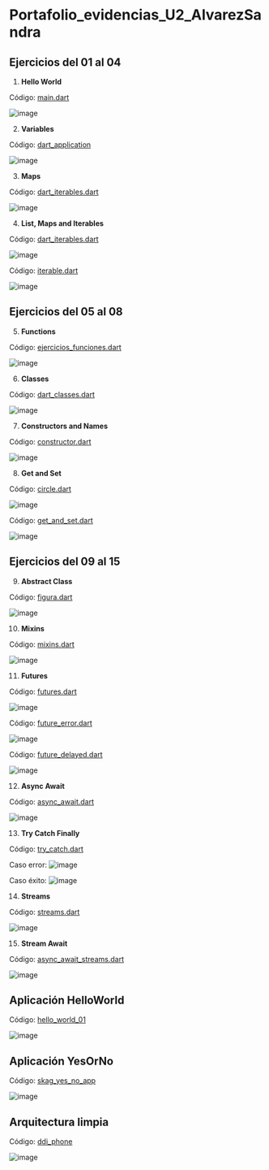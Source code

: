 # Portafolio_evidencias_U2_AlvarezSandra

## Ejercicios del 01 al 04

1. **Hello World**

Código: [main.dart](https://github.com/kueb0/Porfaflio_evidencias_U2_AlvarezSandra/blob/main/Ejercicios%2001-08/hello_world/lib/main.dart)

![image](https://github.com/user-attachments/assets/17ffb474-b768-4d64-9172-b442b3d632da)

2. **Variables**
   
Código: [dart_application](https://github.com/kueb0/Porfaflio_evidencias_U2_AlvarezSandra/blob/main/Ejercicios%2001-08/dart_application_1/bin/dart_application_1.dart)

![image](https://github.com/user-attachments/assets/1c07646c-66ca-49dd-8e7f-99c0fab7b401)

3. **Maps**

Código: [dart_iterables.dart](https://github.com/kueb0/Porfaflio_evidencias_U2_AlvarezSandra/blob/main/Ejercicios%2001-08/dart_application_1/bin/dart_iterables.dart)

![image](https://github.com/user-attachments/assets/c5017a62-03ba-4a69-a348-a00d5e0fe368)

4. **List, Maps and Iterables**

Código: [dart_iterables.dart](https://github.com/kueb0/Porfaflio_evidencias_U2_AlvarezSandra/blob/main/Ejercicios%2001-08/dart_application_1/bin/dart_iterables.dart)

![image](https://github.com/user-attachments/assets/74aa5f9c-d779-425e-ac40-7d2b42588259)

Código: [iterable.dart](https://github.com/kueb0/Porfaflio_evidencias_U2_AlvarezSandra/blob/main/Ejercicios%2001-08/dart_application_1/bin/iterable.dart)

![image](https://github.com/user-attachments/assets/5f700169-b9a7-4346-a18f-f6f5df478e9d)

## Ejercicios del 05 al 08

5. **Functions**

Código: [ejercicios_funciones.dart](https://github.com/kueb0/Porfaflio_evidencias_U2_AlvarezSandra/blob/main/Ejercicios%2001-08/dart_application_1/bin/ejercicios_funciones.dart)

![image](https://github.com/user-attachments/assets/e1f077ea-c8db-482e-8d7e-2d546054425e)

6. **Classes**

Código: [dart_classes.dart](https://github.com/kueb0/Porfaflio_evidencias_U2_AlvarezSandra/blob/main/Ejercicios%2001-08/dart_application_1/bin/dart_classes.dart)

![image](https://github.com/user-attachments/assets/69b93653-61e7-446c-a8b3-1a1849343ea5)

7. **Constructors and Names**

Código: [constructor.dart](https://github.com/kueb0/Porfaflio_evidencias_U2_AlvarezSandra/blob/main/Ejercicios%2001-08/dart_application_1/bin/constructor.dart)

![image](https://github.com/user-attachments/assets/486ed3d2-50ac-436e-b1b6-bfa4efae125c)

8. **Get and Set**

Código: [circle.dart](https://github.com/kueb0/Porfaflio_evidencias_U2_AlvarezSandra/blob/main/Ejercicios%2001-08/dart_application_1/lib/circle.dart)

![image](https://github.com/user-attachments/assets/7a25391b-b4de-473d-80a2-9870013c3985)

Código: [get_and_set.dart](https://github.com/kueb0/Porfaflio_evidencias_U2_AlvarezSandra/blob/main/Ejercicios%2001-08/dart_application_1/bin/get_and_set.dart)

![image](https://github.com/user-attachments/assets/cc2e9131-4dc0-4d1d-a758-0d9be404f0f8)


## Ejercicios del 09 al 15

9. **Abstract Class**

Código: [figura.dart](https://github.com/kueb0/Porfaflio_evidencias_U2_AlvarezSandra/blob/main/Ejercicios%2009-15/abstract_class/bin/figura.dart)

![image](https://github.com/user-attachments/assets/1dec73c4-fbc7-41e8-bfa0-70bb046225bb)

10. **Mixins**

Código: [mixins.dart](https://github.com/kueb0/Porfaflio_evidencias_U2_AlvarezSandra/blob/main/Ejercicios%2009-15/mixins/bin/mixins.dart)
    
![image](https://github.com/user-attachments/assets/d1504c42-838b-47c3-83aa-9c50769e266f)

11. **Futures**

Código: [futures.dart](https://github.com/kueb0/Porfaflio_evidencias_U2_AlvarezSandra/blob/main/Ejercicios%2009-15/futures/bin/futures.dart)
    
![image](https://github.com/user-attachments/assets/7f7f37d2-ebdd-4bc7-a6d8-1ac197cfc420)

Código: [future_error.dart](https://github.com/kueb0/Porfaflio_evidencias_U2_AlvarezSandra/blob/main/Ejercicios%2009-15/futures/bin/future_error.dart)

![image](https://github.com/user-attachments/assets/b5038558-de50-4df9-abd7-2d96239780af)

Código: [future_delayed.dart](https://github.com/kueb0/Porfaflio_evidencias_U2_AlvarezSandra/blob/main/Ejercicios%2009-15/futures/bin/future_delayed.dart)

![image](https://github.com/user-attachments/assets/c47f6e19-1b8c-4169-8e35-06eb57f1e977)

12. **Async Await**

Código: [async_await.dart](https://github.com/kueb0/Porfaflio_evidencias_U2_AlvarezSandra/blob/main/Ejercicios%2009-15/futures/bin/async_await.dart)
    
![image](https://github.com/user-attachments/assets/62865667-5dce-453c-8b96-2d71c1ec1ca4)

13. **Try Catch Finally**

Código: [try_catch.dart](https://github.com/kueb0/Porfaflio_evidencias_U2_AlvarezSandra/blob/main/Ejercicios%2009-15/try_catch/bin/try_catch_finally.dart)

Caso error:
![image](https://github.com/user-attachments/assets/6d7b21be-813d-466f-a7e7-0eec0a5d730f)

Caso éxito:
![image](https://github.com/user-attachments/assets/9cd51b8d-0425-4dfd-9048-fb02ba09351d)

14. **Streams**

Código: [streams.dart](https://github.com/kueb0/Porfaflio_evidencias_U2_AlvarezSandra/blob/main/Ejercicios%2009-15/streams/bin/streams.dart)

![image](https://github.com/user-attachments/assets/bd396c66-3e52-4410-91b9-309519ba133c)

15. **Stream Await**

Código: [async_await_streams.dart](https://github.com/kueb0/Porfaflio_evidencias_U2_AlvarezSandra/blob/main/Ejercicios%2009-15/streams/bin/async_await_streams.dart)

![image](https://github.com/user-attachments/assets/dcd1ed5d-c7b1-4c38-b38e-cf080058d679)


## Aplicación HelloWorld

Código: [hello_world_01](https://github.com/kueb0/Porfaflio_evidencias_U2_AlvarezSandra/tree/main/hello_world_01)

![image](https://github.com/user-attachments/assets/e3301d44-de46-4b1b-a7e7-6274fe17989f)


## Aplicación YesOrNo

Código: [skag_yes_no_app](https://github.com/kueb0/Porfaflio_evidencias_U2_AlvarezSandra/tree/main/skag_yes_no_app)

![image](https://github.com/user-attachments/assets/7d4624f0-7d0c-429d-b2ff-94bc634f3574)

## Arquitectura limpia

Código: [ddi_phone](https://github.com/kueb0/Porfaflio_evidencias_U2_AlvarezSandra/tree/main/ddi_phone)

![image](https://github.com/user-attachments/assets/e56814c8-bbbc-4ded-a754-3403248d258a)
